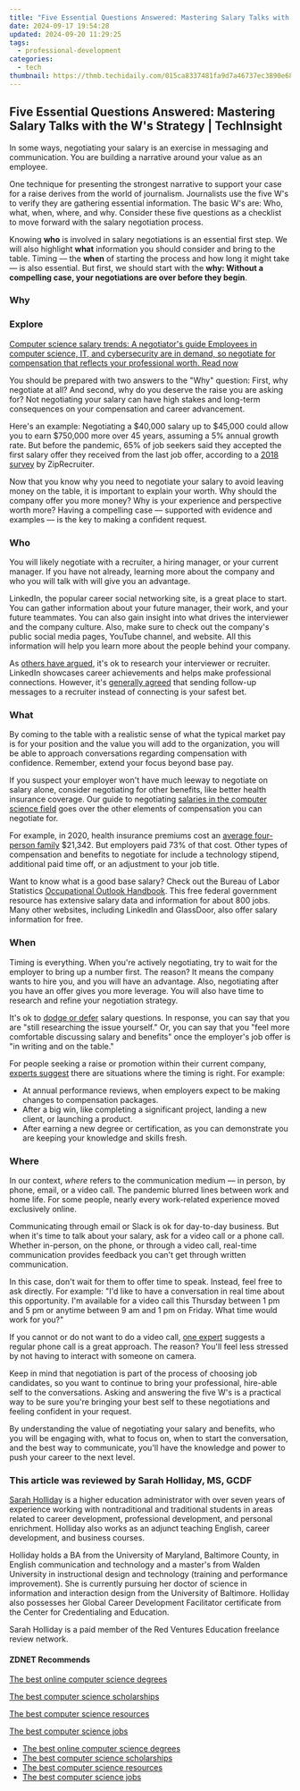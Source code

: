 ```yaml
---
title: "Five Essential Questions Answered: Mastering Salary Talks with the W's Strategy | TechInsight"
date: 2024-09-17 19:54:28
updated: 2024-09-20 11:29:25
tags:
  - professional-development
categories:
  - tech
thumbnail: https://thmb.techidaily.com/015ca8337481fa9d7a46737ec3890e681969035749527955b33fb723b973c5c1.jpg
---
```


## Five Essential Questions Answered: Mastering Salary Talks with the W's Strategy | TechInsight

In some ways, negotiating your salary is an exercise in messaging and communication. You are building a narrative around your value as an employee.

One technique for presenting the strongest narrative to support your case for a raise derives from the world of journalism. Journalists use the five W's to verify they are gathering essential information. The basic W's are: Who, what, when, where, and why. Consider these five questions as a checklist to move forward with the salary negotiation process.

Knowing **who** is involved in salary negotiations is an essential first step. We will also highlight **what** information you should consider and bring to the table. Timing –– the **when** of starting the process and how long it might take –– is also essential. But first, we should start with the **why: Without a compelling case, your negotiations are over before they begin**.

### **Why**

### Explore

[Computer science salary trends: A negotiator's guide Employees in computer science, IT, and cybersecurity are in demand, so negotiate for compensation that reflects your professional worth.  Read now](https://www.zdnet.com/article/computer-science-salary/)

You should be prepared with two answers to the "Why" question: First, why negotiate at all? And second, why do you deserve the raise you are asking for? Not negotiating your salary can have high stakes and long-term consequences on your compensation and career advancement. 

Here's an example: Negotiating a $40,000 salary up to $45,000 could allow you to earn $750,000 more over 45 years, assuming a 5% annual growth rate. But before the pandemic, 65% of job seekers said they accepted the first salary offer they received from the last job offer, according to a [2018 survey](https://www.ziprecruiter.com/blog/ziprecruiter-2018-annual-job-seeker-survey/) by ZipRecruiter.

Now that you know why you need to negotiate your salary to avoid leaving money on the table, it is important to explain your worth. Why should the company offer you more money? Why is your experience and perspective worth more? Having a compelling case –– supported with evidence and examples –– is the key to making a confident request.

### **Who**

You will likely negotiate with a recruiter, a hiring manager, or your current manager. If you have not already, learning more about the company and who you will talk with will give you an advantage.

LinkedIn, the popular career social networking site, is a great place to start. You can gather information about your future manager, their work, and your future teammates. You can also gain insight into what drives the interviewer and the company culture. Also, make sure to check out the company's public social media pages, YouTube channel, and website. All this information will help you learn more about the people behind your company.

As [others have argued](https://greatresumesfast.com/blog/connecting-with-the-hiring-manager-on-linkedin/), it's ok to research your interviewer or recruiter. LinkedIn showcases career achievements and helps make professional connections. However, it's [generally agreed](https://www.themuse.com/advice/should-you-connect-with-the-hiring-manager-on-linkedin) that sending follow-up messages to a recruiter instead of connecting is your safest bet.

### **What**

By coming to the table with a realistic sense of what the typical market pay is for your position and the value you will add to the organization, you will be able to approach conversations regarding compensation with confidence. Remember, extend your focus beyond base pay. 

If you suspect your employer won't have much leeway to negotiate on salary alone, consider negotiating for other benefits, like better health insurance coverage. Our guide to negotiating [salaries in the computer science field](https://www.zdnet.com/article/computer-science-salary/) goes over the other elements of compensation you can negotiate for. 

For example, in 2020, health insurance premiums cost an [average four-person family](https://www.kff.org/health-costs/report/2020-employer-health-benefits-survey/) $21,342\. But employers paid 73% of that cost. Other types of compensation and benefits to negotiate for include a technology stipend, additional paid time off, or an adjustment to your job title.

Want to know what is a good base salary? Check out the Bureau of Labor Statistics [Occupational Outlook Handbook](https://www.bls.gov/ooh/). This free federal government resource has extensive salary data and information for about 800 jobs. Many other websites, including LinkedIn and GlassDoor, also offer salary information for free.

### **When**

Timing is everything. When you're actively negotiating, try to wait for the employer to bring up a number first. The reason? It means the company wants to hire you, and you will have an advantage. Also, negotiating after you have an offer gives you more leverage. You will also have time to research and refine your negotiation strategy.

It's ok to [dodge or defer](https://www.forbes.com/sites/rebeccazucker/2020/12/09/how-to-handle-salary-questions-in-an-interview/?sh=310c3f9168e2) salary questions. In response, you can say that you are "still researching the issue yourself." Or, you can say that you "feel more comfortable discussing salary and benefits" once the employer's job offer is "in writing and on the table."

For people seeking a raise or promotion within their current company, [experts suggest](https://www.salary.com/articles/6-signs-it-s-a-good-time-to-ask-for-a-raise/) there are situations where the timing is right. For example:

* At annual performance reviews, when employers expect to be making changes to compensation packages.
* After a big win, like completing a significant project, landing a new client, or launching a product.
* After earning a new degree or certification, as you can demonstrate you are keeping your knowledge and skills fresh.

### **Where**

In our context, _where_ refers to the communication medium –– in person, by phone, email, or a video call. The pandemic blurred lines between work and home life. For some people, nearly every work-related experience moved exclusively online. 

Communicating through email or Slack is ok for day-to-day business. But when it's time to talk about your salary, ask for a video call or a phone call. Whether in-person, on the phone, or through a video call, real-time communication provides feedback you can't get through written communication. 

In this case, don't wait for them to offer time to speak. Instead, feel free to ask directly. For example: "I'd like to have a conversation in real time about this opportunity. I'm available for a video call this Thursday between 1 pm and 5 pm or anytime between 9 am and 1 pm on Friday. What time would work for you?"

If you cannot or do not want to do a video call, [one expert](https://www.rewire.org/how-to-negotiate-your-salary-and-benefits-over-zoom/) suggests a regular phone call is a great approach. The reason? You'll feel less stressed by not having to interact with someone on camera.

Keep in mind that negotiation is part of the process of choosing job candidates, so you want to continue to bring your professional, hire-able self to the conversations. Asking and answering the five W's is a practical way to be sure you're bringing your best self to these negotiations and feeling confident in your request. 

By understanding the value of negotiating your salary and benefits, who you will be engaging with, what to focus on, when to start the conversation, and the best way to communicate, you'll have the knowledge and power to push your career to the next level.

### **This article was reviewed by Sarah Holliday, MS, GCDF** 

[Sarah Holliday](https://www.linkedin.com/in/sarah-holliday-ms-gcdf/) is a higher education administrator with over seven years of experience working with nontraditional and traditional students in areas related to career development, professional development, and personal enrichment. Holliday also works as an adjunct teaching English, career development, and business courses.

Holliday holds a BA from the University of Maryland, Baltimore County, in English communication and technology and a master's from Walden University in instructional design and technology (training and performance improvement). She is currently pursuing her doctor of science in information and interaction design from the University of Baltimore. Holliday also possesses her Global Career Development Facilitator certificate from the Center for Credentialing and Education.

Sarah Holliday is a paid member of the Red Ventures Education freelance review network.

#### **ZDNET** Recommends

[The best online computer science degrees](https://www.zdnet.com/article/best-online-computer-science-degree/ "The best online computer science degrees")

[The best computer science scholarships](https://www.zdnet.com/article/best-computer-science-scholarship/ "The best computer science scholarships")

[The best computer science resources](https://www.zdnet.com/article/best-computer-science-resource/ "The best computer science resources")

[The best computer science jobs](https://www.zdnet.com/article/best-computer-science-job/ "The best computer science jobs")

* [The best online computer science degrees](https://www.zdnet.com/article/best-online-computer-science-degree/ "The best online computer science degrees")
* [The best computer science scholarships](https://www.zdnet.com/article/best-computer-science-scholarship/ "The best computer science scholarships")
* [The best computer science resources](https://www.zdnet.com/article/best-computer-science-resource/ "The best computer science resources")
* [The best computer science jobs](https://www.zdnet.com/article/best-computer-science-job/ "The best computer science jobs")

<ins class="adsbygoogle"
     style="display:block"
     data-ad-format="autorelaxed"
     data-ad-client="ca-pub-7571918770474297"
     data-ad-slot="1223367746"></ins>



<ins class="adsbygoogle"
     style="display:block"
     data-ad-client="ca-pub-7571918770474297"
     data-ad-slot="8358498916"
     data-ad-format="auto"
     data-full-width-responsive="true"></ins>

